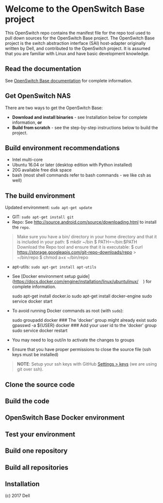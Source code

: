 # Welcome to the OpenSwitch Base project
This OpenSwitch repo contains the manifest file for the repo tool used to pull down sources for the OpenSwitch Base project. The OpenSwitch Base project is the switch abstraction interface (SAI) host-adapter originally written by Dell, and contributed to the OpenSwitch project. It is assumed that you are familiar with Linux and have basic development knowledge.

## Read the documentation
See [OpenSwitch Base documentation](https://github.com/amybuck/opx-docs/wiki) for complete information.

## Get OpenSwitch NAS
There are two ways to get the OpenSwitch Base:
- **Download and install binaries** - see Installation below for complete information, **or**
- **Build from scratch** - see the step-by-step instructions below to build the project.

## Build environment recommendations
- Intel multi-core
- Ubuntu 16.04 or later (desktop edition with Python installed)
- 20G available free disk space
- bash (most shell commands refer to bash commands - we like csh as well)

## The build environment
Updated environment: `sudo apt-get update`
- GIT: `sudo apt-get install git`
- Repo: See http://source.android.com/source/downloading.html to install the `repo`.

> Make sure you have a bin/ directory in your home directory and that it is included in your path:
> $ mkdir ~/bin
> $ PATH=~/bin:$PATH
> Download the Repo tool and ensure that it is executable:
> $ curl https://storage.googleapis.com/git-repo-downloads/repo > ~/bin/repo
> $ chmod a+x ~/bin/repo
    
- apt-utils: `sudo apt-get install apt-utils` 
- See [Docker environment setup guide](https://docs.docker.com/engine/installation/linux/ubuntulinux/
    ) for complete information.
    
    sudo apt-get install docker.io
    sudo apt-get install docker-engine
    sudo service docker start    

- To avoid running Docker commands as root (with `sudo`):

    sudo groupadd docker ### The 'docker' group might already exist
    sudo gpasswd -a ${USER} docker ### Add your user id to the 'docker' group
    sudo service docker restart

- You may need to log out/in to activate the changes to groups
- Ensure that you have proper permissions to close the source file (ssh keys must be installed)

> **NOTE**: Setup your ssh keys with GitHub [Settings > keys](https://github.com/settings/keys) (we are using git over ssh).
    
## Clone the source code

## Build the code

## OpenSwitch Base Docker environment

## Test your environment

## Build one repository

## Build all repositories

## Installation


(c) 2017 Dell
